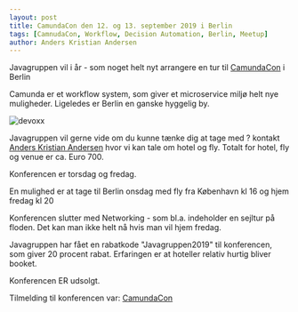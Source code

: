```yaml
---
layout: post
title: CamundaCon den 12. og 13. september 2019 i Berlin
tags: [CamnudaCon, Workflow, Decision Automation, Berlin, Meetup]
author: Anders Kristian Andersen
---
```


Javagruppen vil i år - som noget helt nyt arrangere en tur til [CamundaCon](https://camunda.com/events/camundacon/) i Berlin

Camunda er et workflow system, som giver et microservice miljø helt nye muligheder. 
Ligeledes er Berlin en ganske hyggelig by.


![devoxx](https://camunda.com/svg/logo.svg)


Javagruppen vil gerne vide om du kunne tænke dig at tage med ? kontakt [Anders Kristian Andersen](mailto:anders.kristian.andersen@javagruppen.dk) 
hvor vi kan tale om hotel og fly. Totalt for hotel, fly og venue er ca. Euro 700. 

Konferencen er torsdag og fredag. 


En mulighed er at tage til Berlin onsdag med fly fra København kl 16 og hjem fredag kl 20

Konferencen slutter med Networking - som bl.a. indeholder en sejltur på floden. 
Det kan man ikke helt nå hvis man vil hjem fredag.


Javagruppen har fået en rabatkode "Javagruppen2019" til konferencen, som giver 20 procent rabat.
Erfaringen er at hoteller relativ hurtig bliver booket.

Konferencen ER udsolgt.

Tilmelding til konferencen var:  [CamundaCon](https://camunda.com/events/camundacon/)


 

